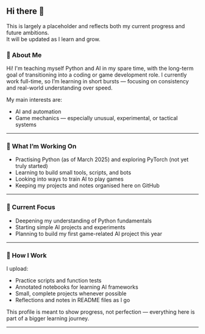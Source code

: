 ## Hi there 👋

This is largely a placeholder and reflects both my current progress and future ambitions.  
It will be updated as I learn and grow.

### 🧠 About Me

Hi! I'm teaching myself Python and AI in my spare time, with the long-term goal of transitioning into a coding or game development role. I currently work full-time, so I’m learning in short bursts — focusing on consistency and real-world understanding over speed.

My main interests are:
- AI and automation  
- Game mechanics — especially unusual, experimental, or tactical systems

---

### 🔧 What I’m Working On
- Practising Python (as of March 2025) and exploring PyTorch (not yet truly started)  
- Learning to build small tools, scripts, and bots  
- Looking into ways to train AI to play games  
- Keeping my projects and notes organised here on GitHub

---

### 🌱 Current Focus
- Deepening my understanding of Python fundamentals  
- Starting simple AI projects and experiments  
- Planning to build my first game-related AI project this year

---

### 📘 How I Work

I upload:
- Practice scripts and function tests  
- Annotated notebooks for learning AI frameworks  
- Small, complete projects whenever possible  
- Reflections and notes in README files as I go

This profile is meant to show progress, not perfection — everything here is part of a bigger learning journey.

---
